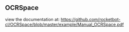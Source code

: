 ## OCRSpace

 view the documentation at: https://github.com/rocketbot-cl/OCRSpace/blob/master/example/Manual_OCRSpace.pdf